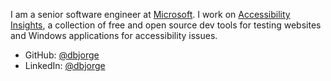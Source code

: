 I am a senior software engineer at [Microsoft](https://github.com/microsoft). I work on [Accessibility Insights](https://accessibilityinsights.io), a collection of free and open source dev tools for testing websites and Windows applications for accessibility issues.

* GitHub: [@dbjorge](https://github.com/dbjorge)
* LinkedIn: [@dbjorge](https://www.linkedin.com/in/dbjorge/)
